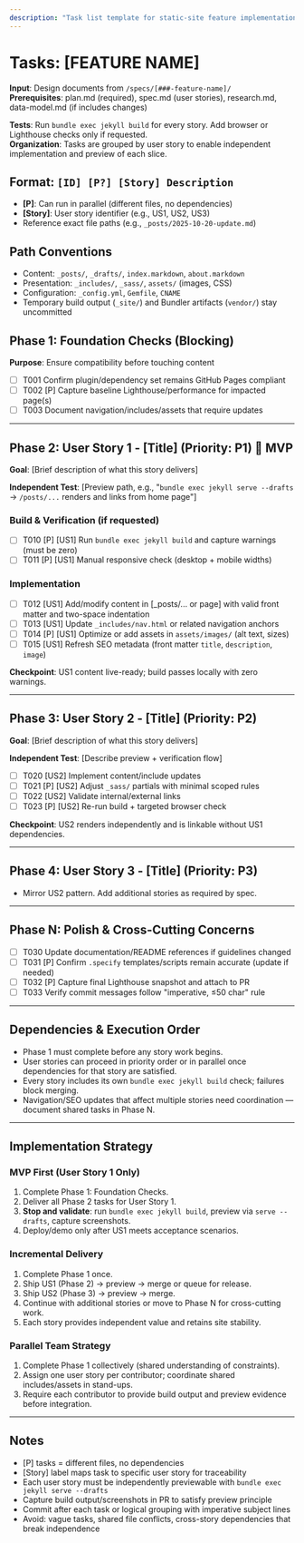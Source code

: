 ```yaml
---
description: "Task list template for static-site feature implementation"
---
```


# Tasks: [FEATURE NAME]

**Input**: Design documents from `/specs/[###-feature-name]/`  
**Prerequisites**: plan.md (required), spec.md (user stories), research.md, data-model.md (if includes changes)

**Tests**: Run `bundle exec jekyll build` for every story. Add browser or Lighthouse checks only if requested.  
**Organization**: Tasks are grouped by user story to enable independent implementation and preview of each slice.

## Format: `[ID] [P?] [Story] Description`
- **[P]**: Can run in parallel (different files, no dependencies)
- **[Story]**: User story identifier (e.g., US1, US2, US3)
- Reference exact file paths (e.g., `_posts/2025-10-20-update.md`)

## Path Conventions
- Content: `_posts/`, `_drafts/`, `index.markdown`, `about.markdown`
- Presentation: `_includes/`, `_sass/`, `assets/` (images, CSS)
- Configuration: `_config.yml`, `Gemfile`, `CNAME`
- Temporary build output (`_site/`) and Bundler artifacts (`vendor/`) stay uncommitted

<!--
  ============================================================================
  IMPORTANT: Replace the sample tasks below with real tasks derived from:
  - User stories and requirements in spec.md
  - Principles in the constitution (build verification, Markdown discipline, template sync)
  - Navigation, SEO, and asset considerations documented in plan.md

  Tasks MUST stay grouped by user story so each story ships independently and
  can be previewed via `bundle exec jekyll serve --drafts`.
  ============================================================================
-->

## Phase 1: Foundation Checks (Blocking)

**Purpose**: Ensure compatibility before touching content

- [ ] T001 Confirm plugin/dependency set remains GitHub Pages compliant
- [ ] T002 [P] Capture baseline Lighthouse/performance for impacted page(s)
- [ ] T003 Document navigation/includes/assets that require updates

---

## Phase 2: User Story 1 - [Title] (Priority: P1) 🎯 MVP

**Goal**: [Brief description of what this story delivers]

**Independent Test**: [Preview path, e.g., "`bundle exec jekyll serve --drafts` → `/posts/...` renders and links from home page"]

### Build & Verification (if requested)

- [ ] T010 [P] [US1] Run `bundle exec jekyll build` and capture warnings (must be zero)
- [ ] T011 [P] [US1] Manual responsive check (desktop + mobile widths)

### Implementation

- [ ] T012 [US1] Add/modify content in [_posts/... or page] with valid front matter and two-space indentation
- [ ] T013 [US1] Update `_includes/nav.html` or related navigation anchors
- [ ] T014 [P] [US1] Optimize or add assets in `assets/images/` (alt text, sizes)
- [ ] T015 [US1] Refresh SEO metadata (front matter `title`, `description`, `image`)

**Checkpoint**: US1 content live-ready; build passes locally with zero warnings.

---

## Phase 3: User Story 2 - [Title] (Priority: P2)

**Goal**: [Brief description of what this story delivers]

**Independent Test**: [Describe preview + verification flow]

- [ ] T020 [US2] Implement content/include updates
- [ ] T021 [P] [US2] Adjust `_sass/` partials with minimal scoped rules
- [ ] T022 [US2] Validate internal/external links
- [ ] T023 [P] [US2] Re-run build + targeted browser check

**Checkpoint**: US2 renders independently and is linkable without US1 dependencies.

---

## Phase 4: User Story 3 - [Title] (Priority: P3)

- Mirror US2 pattern. Add additional stories as required by spec.

---

## Phase N: Polish & Cross-Cutting Concerns

- [ ] T030 Update documentation/README references if guidelines changed
- [ ] T031 [P] Confirm `.specify` templates/scripts remain accurate (update if needed)
- [ ] T032 [P] Capture final Lighthouse snapshot and attach to PR
- [ ] T033 Verify commit messages follow "imperative, ≤50 char" rule

---

## Dependencies & Execution Order

- Phase 1 must complete before any story work begins.
- User stories can proceed in priority order or in parallel once dependencies for that story are satisfied.
- Every story includes its own `bundle exec jekyll build` check; failures block merging.
- Navigation/SEO updates that affect multiple stories need coordination — document shared tasks in Phase N.

---

## Implementation Strategy

### MVP First (User Story 1 Only)

1. Complete Phase 1: Foundation Checks.
2. Deliver all Phase 2 tasks for User Story 1.
3. **Stop and validate**: run `bundle exec jekyll build`, preview via `serve --drafts`, capture screenshots.
4. Deploy/demo only after US1 meets acceptance scenarios.

### Incremental Delivery

1. Complete Phase 1 once.
2. Ship US1 (Phase 2) → preview → merge or queue for release.
3. Ship US2 (Phase 3) → preview → merge.
4. Continue with additional stories or move to Phase N for cross-cutting work.
5. Each story provides independent value and retains site stability.

### Parallel Team Strategy

1. Complete Phase 1 collectively (shared understanding of constraints).
2. Assign one user story per contributor; coordinate shared includes/assets in stand-ups.
3. Require each contributor to provide build output and preview evidence before integration.

---

## Notes

- [P] tasks = different files, no dependencies
- [Story] label maps task to specific user story for traceability
- Each user story must be independently previewable with `bundle exec jekyll serve --drafts`
- Capture build output/screenshots in PR to satisfy preview principle
- Commit after each task or logical grouping with imperative subject lines
- Avoid: vague tasks, shared file conflicts, cross-story dependencies that break independence

